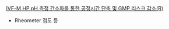 [IVF-M HP pH 측정 간소화를 통한 공정시간 단축 및 GMP 리스크 감소(R)](https://colab.research.google.com/drive/1YhghpUfPiz1-LGmCBesENk9r_SXb6Izg?usp=sharing)


- Rheometer 점도 등
